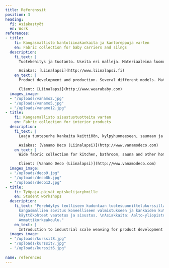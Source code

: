 ```yaml
---
title: Referenssit
position: 3
heading:
  fi: Asiakastyöt
  en: Work
references:
- title:
    fi: Kangasmallisto kantoliinakankaita ja kantoreppuja varten
    en: Fabric collection for baby carriers and silngs
  description:
    fi_text: |
      Tuotekehitys ja tuotanto. Useita eri malleja. Materiaaleina luomupuuvilla (GOTS), merinovilla (konepestävä, mulesing-free), eurooppalainen pellava (Masters of Linen).

      Asiakas: [Liinalapsi](http://www.liinalapsi.fi)
    en_text: |
      Product development and production. Several different models. Materials: organic cotton (GOTS), merino wool (machine washable, mulesing-free), european linen (Masters of Linen).

      Client: [Liinalapsi](http://www.wearababy.com)
  images_image:
  - "/uploads/vanamo2.jpg"
  - "/uploads/vanamo5.jpg"
  - "/uploads/vanamo12.jpg"
- title:
    fi: Kangasmallisto sisustustuotteita varten
    en: Fabric collection for interior products
  description:
    fi_text: |
      Laaja tuoteperhe kankaita keittiöön, kylpyhuoneeseen, saunaan ja kodin muihin käyttökohteisiin.

      Asiakas: [Vanamo Deco (Liinalapsi)](http://www.vanamodeco.com)
    en_text: |
      Wide fabric collection for kitchen, bathroom, sauna and other home uses.

      Client: [Vanamo Deco (Liinalapsi)](http://www.vanamodeco.com)
  images_image:
  - "/uploads/deco9.jpg"
  - "/uploads/deco8b.jpg"
  - "/uploads/deco12.jpg"
- title:
    fi: Työpaja-päivät opiskelijaryhmille
    en: Student workshops
  description:
    fi_text: "Perehdytys teolliseen kudontaan tuotesuunnittelukurssilla. Opiskelijoiden
      kangasmallien sovitus koneelliseen valmistukseen ja kankaiden kutominen. Kankaiden
      käyttökohteet vaatetus ja sisustus. \nAsiakkaita: Aalto-yliopisto, Metropolia
      Ammattikorkeakoulu."
    en_text: |
      Introduction to industrial scale weaving for product development courses. Modification of the fabric samples made by the students to be appropriate for weaving machines. Woven fabrics for clothing and interior uses. Clients: Aalto University, Metropolia University of Applied Sciences.
  images_image:
  - "/uploads/kurssit8.jpg"
  - "/uploads/kurssit7.jpg"
  - "/uploads/kurssit6.jpg"
  
name: references
---
```


